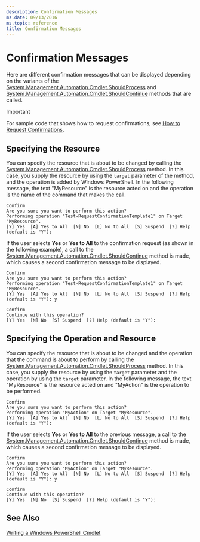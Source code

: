 ```yaml
---
description: Confirmation Messages
ms.date: 09/13/2016
ms.topic: reference
title: Confirmation Messages
---
```

# Confirmation Messages

Here are different confirmation messages that can be displayed depending on the variants of the
[System.Management.Automation.Cmdlet.ShouldProcess](/dotnet/api/System.Management.Automation.Cmdlet.ShouldProcess)
and
[System.Management.Automation.Cmdlet.ShouldContinue](/dotnet/api/System.Management.Automation.Cmdlet.ShouldContinue)
methods that are called.

> [!IMPORTANT]
> For sample code that shows how to request confirmations, see
> [How to Request Confirmations](./how-to-request-confirmations.md).

## Specifying the Resource

You can specify the resource that is about to be changed by calling the
[System.Management.Automation.Cmdlet.ShouldProcess](/dotnet/api/System.Management.Automation.Cmdlet.ShouldProcess)
method. In this case, you supply the resource by using the `target` parameter of the method, and the
operation is added by Windows PowerShell. In the following message, the text "MyResource" is the
resource acted on and the operation is the name of the command that makes the call.

```Output
Confirm
Are you sure you want to perform this action?
Performing operation "Test-RequestConfirmationTemplate1" on Target "MyResource".
[Y] Yes  [A] Yes to All  [N] No  [L] No to All  [S] Suspend  [?] Help (default is "Y"):
```

If the user selects **Yes** or **Yes to All** to the confirmation request (as shown in the following
example), a call to the
[System.Management.Automation.Cmdlet.ShouldContinue](/dotnet/api/System.Management.Automation.Cmdlet.ShouldContinue)
method is made, which causes a second confirmation message to be displayed.

```Output
Confirm
Are you sure you want to perform this action?
Performing operation "Test-RequestConfirmationTemplate1" on Target "MyResource".
[Y] Yes  [A] Yes to All  [N] No  [L] No to All  [S] Suspend  [?] Help (default is "Y"): y

Confirm
Continue with this operation?
[Y] Yes  [N] No  [S] Suspend  [?] Help (default is "Y"):
```

## Specifying the Operation and Resource

You can specify the resource that is about to be changed and the operation that the command is about
to perform by calling the
[System.Management.Automation.Cmdlet.ShouldProcess](/dotnet/api/System.Management.Automation.Cmdlet.ShouldProcess)
method. In this case, you supply the resource by using the `target` parameter and the operation by
using the `target` parameter. In the following message, the text "MyResource" is the resource acted
on and "MyAction" is the operation to be performed.

```Output
Confirm
Are you sure you want to perform this action?
Performing operation "MyAction" on Target "MyResource".
[Y] Yes  [A] Yes to All  [N] No  [L] No to All  [S] Suspend  [?] Help (default is "Y"):
```

If the user selects **Yes** or **Yes to All** to the previous message, a call to the
[System.Management.Automation.Cmdlet.ShouldContinue](/dotnet/api/System.Management.Automation.Cmdlet.ShouldContinue)
method is made, which causes a second confirmation message to be displayed.

```Output
Confirm
Are you sure you want to perform this action?
Performing operation "MyAction" on Target "MyResource".
[Y] Yes  [A] Yes to All  [N] No  [L] No to All  [S] Suspend  [?] Help (default is "Y"): y

Confirm
Continue with this operation?
[Y] Yes  [N] No  [S] Suspend  [?] Help (default is "Y"):
```

## See Also

[Writing a Windows PowerShell Cmdlet](./writing-a-windows-powershell-cmdlet.md)
